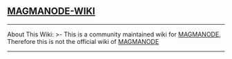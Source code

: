 ## [MAGMANODE-WIKI](https://magmanode.gitbook.io/)

---

About This Wiki: >-
  This is a community  maintained wiki for [MAGMANODE](https://magmanode.com/), Therefore this is not the official wiki of [MAGMANODE](https://magmanode.com/)

---

<figure><img src=".gitbook/assets/image (1).png" alt=""><figcaption></figcaption></figure>

